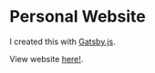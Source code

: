 # Personal Website

I created this with [Gatsby.js](https://www.gatsbyjs.org/).

View website [here!](https://theang66.github.io/).
